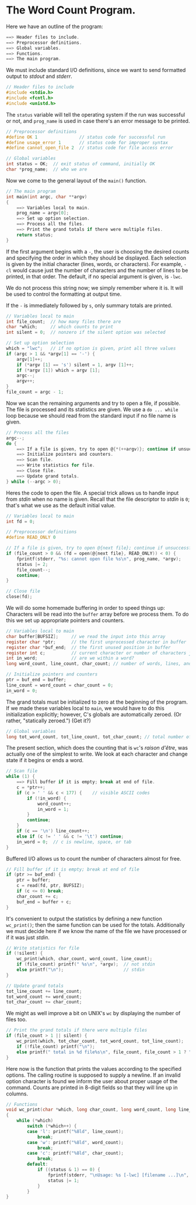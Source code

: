 # The Word Count Program.

Here we have an outline of the program:

```c
==> Header files to include.
==> Preprocessor definitions.
==> Global variables.
==> Functions.
==> The main program.
```

We must include standard I/O definitions, since we want to send formatted output to *stdout* and
*stderr*.

```c
// Header files to include
#include <stdio.h>
#include <fcntl.h>
#include <unistd.h>
```

The `status` variable will tell the operating system if the run was successful or not, and
`prog_name` is used in case there's an error message to be printed.

```c
// Preprocessor definitions
#define OK 1                // status code for successful run
#define usage_error 1       // status code for improper syntax
#define cannot_open_file 2  // status code for file access error
```

```c
// Global variables
int status = OK;  // exit status of command, initially OK
char *prog_name;  // who we are
```

Now we come to the general layout of the `main()` function.

```c
// The main program
int main(int argc, char **argv)
{
    ==> Variables local to main.
    prog_name = argv[0];
    ==> Set up option selection.
    ==> Process all the files.
    ==> Print the grand totals if there were multiple files.
    return status;
}
```

If the first argument begins with a `-`, the user is choosing the desired counts and specifying
the order in which they should be displayed. Each selection is given by the initial character
(lines, words, or characters). For example, `-cl` would cause just the number of characters and
the number of lines to be printed, in that order. The default, if no special argument is given, is
`-lwc`.

We do not process this string now; we simply remember where it is. It will be used to control the
formatting at output time.

If the `-` is immediately followed by `s`, only summary totals are printed.

```c
// Variables local to main
int file_count;  // how many files there are
char *which;     // which counts to print
int silent = 0;  // nonzero if the silent option was selected
```

```c
// Set up option selection
which = "lwc";   // if no option is given, print all three values
if (argc > 1 && *argv[1] == '-') {
    argv[1]++;
    if (*argv [1] == 's') silent = 1, argv [1]++;
    if (*argv [1]) which = argv [1];
    argc--;
    argv++;
}
file_count = argc - 1;
```

Now we scan the remaining arguments and try to open a file, if possible. The file is processed and
its statistics are given. We use a `do ... while` loop because we should read from the standard
input if no file name is given.

```c
// Process all the files
argc--;
do {
    ==> If a file is given, try to open @{*(++argv)}; continue if unsuccessful.
    ==> Initialize pointers and counters.
    ==> Scan file.
    ==> Write statistics for file.
    ==> Close file.
    ==> Update grand totals.
} while (--argc > 0);
```

Heres the code to open the file. A special trick allows us to handle input from *stdin* when no
name is given. Recall that the file descriptor to *stdin* is `0`; that's what we use as the default
initial value.

```c
// Variables local to main
int fd = 0;
```

```c
// Preprocessor definitions
#define READ_ONLY 0
```

```c
// If a file is given, try to open @{next file}; continue if unsuccessful
if (file_count > 0 && (fd = open(@{next file}, READ_ONLY)) < 0) {
    fprintf(stderr, "%s: cannot open file %s\n", prog_name, *argv);
    status |= 2;
    file_count--;
    continue;
}
```

```c
// Close file
close(fd);
```

We will do some homemade buffering in order to speed things up: Characters will be read into the
`buffer` array before we process them. To do this we set up appropriate pointers and counters.

```c
// Variables local to main
char buffer[BUFSIZ];     // we read the input into this array
register char *ptr;      // the first unprocessed character in buffer
register char *buf_end;  // the first unused position in buffer
register int c;          // current character or number of characters just read
int in_word;             // are we within a word?
long word_count, line_count, char_count; // number of words, lines, and characters found in the file so far
```

```c
// Initialize pointers and counters
ptr = buf_end = buffer;
line_count = word_count = char_count = 0;
in_word = 0;
```

The grand totals must be initialized to zero at the beginning of the program. If we made these
variables local to `main`, we would have to do this initialization explicitly; however, C's globals
are automatically zeroed. (Or rather, "statically zeroed.") (Get it?)

```c
// Global variables
long tot_word_count, tot_line_count, tot_char_count; // total number of words, lines and chars
```

The present section, which does the counting that is `wc`'s *raison d'être*, was actually one of the
simplest to write. We look at each character and change state if it begins or ends a word.

```c
// Scan file
while (1) {
    ==> Fill buffer if it is empty; break at end of file.
    c = *ptr++;
    if (c > ' ' && c < 177) {    // visible ASCII codes
        if (!in_word) {
            word_count++;
            in_word = 1;
        }
        continue;
    }
    if (c == '\n') line_count++;
    else if (c != ' ' && c != '\t') continue;
    in_word = 0;  // c is newline, space, or tab
}
```

Buffered I/O allows us to count the number of characters almost for free.

```c
// Fill buffer if it is empty; break at end of file
if (ptr >= buf_end) {
    ptr = buffer;
    c = read(fd, ptr, BUFSIZ);
    if (c <= 0) break;
    char_count += c;
    buf_end = buffer + c;
}
```

It's convenient to output the statistics by defining a new function `wc_print()`; then the same
function can be used for the totals. Additionally we must decide here if we know the name of the
file we have processed or if it was just *stdin*.

```c
// Write statistics for file
if (!silent) {
    wc_print(which, char_count, word_count, line_count);
    if (file_count) printf(" %s\n", *argv);  // not stdin
    else printf("\n");                       // stdin
}
```

```c
// Update grand totals
tot_line_count += line_count;
tot_word_count += word_count;
tot_char_count += char_count;
```

We might as well improve a bit on UNIX's `wc` by displaying the number of files too.

```c
// Print the grand totals if there were multiple files
if (file_count > 1 || silent) {
    wc_print(which, tot_char_count, tot_word_count, tot_line_count);
    if (!file_count) printf("\n");
    else printf(" total in %d file%s\n", file_count, file_count > 1 ? "s" : "");
}
```

Here now is the function that prints the values according to the specified options. The calling
routine is supposed to supply a newline. If an invalid option character is found we inform the user
about proper usage of the command. Counts are printed in 8-digit fields so that they will line up in
columns.

```c
// Functions
void wc_print(char *which, long char_count, long word_count, long line_count)
{
    while (*which)
        switch (*which++) {
        case 'l': printf("%8ld", line_count);
            break;
        case 'w': printf("%8ld", word_count);
            break;
        case 'c': printf("%8ld", char_count);
            break;
        default:
            if ((status & 1) == 0) {
                fprintf(stderr, "\nUsage: %s [-lwc] [filename ...]\n", prog_name);
                status |= 1;
            }
        }
}
```
